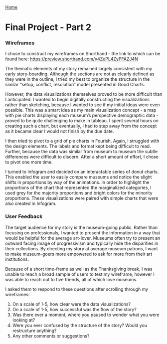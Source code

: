 [Home](/https://justwestley.github.io/Westley-Portfolio/)

# Final Project - Part 2 

### Wireframes

I chose to construct my wireframes on Shorthand - the link to which can be found here: https://preview.shorthand.com/v4ZePL4ZyPFAZJ4N 

The thematic elements of my story remained largely consistent with my early story-boarding. Although the sections are not as clearly defined as they were in the outline, I tried my best to organize the structure in the similar “setup, conflict, resolution” model presented in Good Charts. 

However, the data visualizations themselves proved to be more difficult than I anticipated. I wanted to begin digitally constructing the visualizations rather than sketching, because I wanted to see if my initial ideas were even possible. This was a smart idea as my main visualization concept - a map with pie charts displaying each museum’s perspective demographic data - proved to be quite challenging to make in tableau. I spent several hours on creating such a chart, but eventually, I had to step away from the concept as it became clear I would not finish by the due date. 

I then tried to pivot to a grid of pie charts in Fourish. Again, I struggled with the design elements. The labels and format kept being difficult to read. Further, because the data was similar from museum to museum the subtle differences were difficult to discern. After a short amount of effort, I chose to pivot one more time. 

I turned to Infogram and decided on an interactable series of donut charts. This enabled the user to easily compare museums and notice the slight shifts in proportions by way of the animations. In order to highlight the proportions of the chart that represented the marginalized categories, I used grey for the majority proportions and bright colors for the minority proportions. These visualizations were paired with simple charts that were also created in Infogram.

### User Feedback

The target audience for my story is the museum-going public. Rather than focusing on professionals, I wanted to present the information in a way that would be helpful for the average art-lover. Museums often try to present an outward facing image of progressivism and typically hide the disparities in their collections. By directing my story at average museum patrons, I want to make museum-goers more empowered to ask for more from their art institutions.

Because of a short time-frame as well as the Thanksgiving break, I was unable to reach a broad sample of users to test my wireframe, however I was able to reach out to five friends, all of which love museums. 

I asked them to respond to these questions after scrolling through my wireframes: 

1. On a scale of 1-5, how clear were the data visualizations? 
2. On a scale of 1-5, how successful was the flow of the story? 
3. Was there ever a moment, where you paused to wonder what you were looking at?   
4. Were you ever confused by the structure of the story? Would you restructure anything? 
5. Any other comments or suggestions? 
